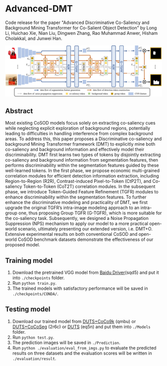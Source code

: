 # Advanced-DMT
Code release for the paper "Advanced Discriminative Co-Saliency and Background Mining Transformer for Co-Salient Object Detection" by Long Li, Huichao Xie, Nian Liu, Dingwen Zhang, Rao Muhammad Anwer, Hisham Cholakkal, and Junwei Han.

![avatar](framework_.jpg)

## Abstract
Most existing CoSOD models focus solely on extracting co-saliency cues while neglecting explicit exploration of background regions, potentially leading to difficulties in handling interference from complex background areas. To address this, this
paper proposes a Discriminative co-saliency and background Mining Transformer framework (DMT) to explicitly mine both co-saliency and background information and effectively model their discriminability. DMT first learns two types of tokens by disjointly extracting co-saliency and background information from segmentation features, then performs discriminability within the segmentation features guided by these well-learned tokens. In the first phase, we propose economic multi-grained correlation modules for efficient detection information extraction, including Region-to-Region (R2R), Contrast-induced Pixel-to-Token (CtP2T), and Co-saliency Token-to-Token (CoT2T) correlation modules. In the subsequent phase, we introduce Token-Guided Feature Refinement (TGFR) modules to enhance discriminability within the segmentation features. To further enhance the discriminative modeling and practicality of DMT, we first upgrade the original TGFR’s intra-image modeling approach to an intra-group one, thus proposing Group TGFR (G-TGFR), which is more suitable for the co-saliency task. Subsequently, we designed a Noise Propagation Suppression (NPS) mechanism to apply our model to a more practical open-world scenario, ultimately presenting our extended version, i.e. DMT+O. Extensive experimental results on both conventional CoSOD and open-world CoSOD benchmark datasets demonstrate the effectiveness of our proposed model.

## Training model
1. Download the pretrained VGG model from [Baidu Driver](https://pan.baidu.com/s/173-1VToeumXZy90cRw-Yqw)(sqd5) and put it into `./checkpoints` folder.
2. Run `python train.py`. 
3. The trained models with satisfactory performance will be saved in `./checkpoints/CONDA/`.

## Testing model
1. Download our trained model from [DUTS+CoCo9k](https://pan.baidu.com/s/1udfmF2xZHKO8qmUEc2YIgQ?pwd=qmbu) (qmbu) or [DUTS+CoCoSeg]( https://pan.baidu.com/s/1wYlUAlkUa2eFRd7B9gjz5A?pwd=2r6c) (2r6c) or [DUTS](https://pan.baidu.com/s/1eif2ch31qXg-ysuFDKa-gw?pwd=eq5n) (eq5n) and put them into `./Models` folder.
3. Run `python test.py`.
4. The prediction images will be saved in `./Prediction`. 
5. Run `python ./evaluation/eval_from_imgs.py` to evaluate the predicted results on three datasets and the evaluation scores will be written in `./evaluation/result`.
